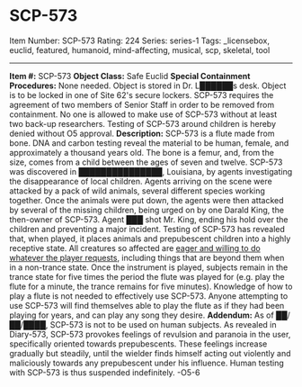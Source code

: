 # SCP-573
Item Number: SCP-573
Rating: 224
Series: series-1
Tags: _licensebox, euclid, featured, humanoid, mind-affecting, musical, scp, skeletal, tool

---

**Item #:** SCP-573
**Object Class:** Safe Euclid
**Special Containment Procedures:** None needed. Object is stored in Dr. L██████s desk. Object is to be locked in one of Site 62's secure lockers. SCP-573 requires the agreement of two members of Senior Staff in order to be removed from containment. No one is allowed to make use of SCP-573 without at least two back-up researchers. Testing of SCP-573 around children is hereby denied without O5 approval.
**Description:** SCP-573 is a flute made from bone. DNA and carbon testing reveal the material to be human, female, and approximately a thousand years old. The bone is a femur, and, from the size, comes from a child between the ages of seven and twelve.
SCP-573 was discovered in ███████████████, Louisiana, by agents investigating the disappearance of local children. Agents arriving on the scene were attacked by a pack of wild animals, several different species working together. Once the animals were put down, the agents were then attacked by several of the missing children, being urged on by one Darald King, the then-owner of SCP-573. Agent ███ shot Mr. King, ending his hold over the children and preventing a major incident.
Testing of SCP-573 has revealed that, when played, it places animals and prepubescent children into a highly receptive state. All creatures so affected are [eager and willing to do whatever the player requests](/the-bloody-autumn), including things that are beyond them when in a non-trance state. Once the instrument is played, subjects remain in the trance state for five times the period the flute was played for (e.g. play the flute for a minute, the trance remains for five minutes).
Knowledge of how to play a flute is not needed to effectively use SCP-573. Anyone attempting to use SCP-573 will find themselves able to play the flute as if they had been playing for years, and can play any song they desire.
**Addendum:** As of ██/██/████, SCP-573 is not to be used on human subjects. As revealed in Diary-573, SCP-573 provokes feelings of revulsion and paranoia in the user, specifically oriented towards prepubescents. These feelings increase gradually but steadily, until the wielder finds himself acting out violently and maliciously towards any prepubescent under his influence. Human testing with SCP-573 is thus suspended indefinitely. -O5-6